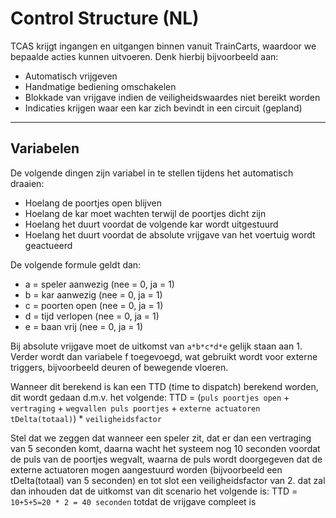 # Control Structure (NL)

TCAS krijgt ingangen en uitgangen binnen vanuit TrainCarts, waardoor we bepaalde acties kunnen uitvoeren.
Denk hierbij bijvoorbeeld aan:
- Automatisch vrijgeven
- Handmatige bediening omschakelen
- Blokkade van vrijgave indien de veiligheidswaardes niet bereikt worden
- Indicaties krijgen waar een kar zich bevindt in een circuit (gepland)

---
## Variabelen
De volgende dingen zijn variabel in te stellen tijdens het automatisch draaien:
- Hoelang de poortjes open blijven
- Hoelang de kar moet wachten terwijl de poortjes dicht zijn
- Hoelang het duurt voordat de volgende kar wordt uitgestuurd
- Hoelang het duurt voordat de absolute vrijgave van het voertuig wordt geactueerd

De volgende formule geldt dan:
- a = speler aanwezig       (nee = 0, ja = 1)
- b = kar aanwezig          (nee = 0, ja = 1)
- c = poorten open          (nee = 0, ja = 1)
- d = tijd verlopen         (nee = 0, ja = 1)
- e = baan vrij             (nee = 0, ja = 1)

Bij absolute vrijgave moet de uitkomst van ```a*b*c*d*e``` gelijk staan aan 1.
Verder wordt dan variabele f toegevoegd, wat gebruikt wordt voor externe triggers, bijvoorbeeld deuren of bewegende vloeren.

Wanneer dit berekend is kan een TTD (time to dispatch) berekend worden, dit wordt gedaan d.m.v. het volgende:
TTD = (`puls poortjes open` + `vertraging` + `wegvallen puls poortjes` + `externe actuatoren tDelta(totaal)`) * `veiligheidsfactor`

Stel dat we zeggen dat wanneer een speler zit, dat er dan een vertraging van 5 seconden komt, daarna wacht het systeem nog 10 seconden voordat de puls van de poortjes wegvalt, waarna de puls wordt doorgegeven dat de externe actuatoren mogen aangestuurd worden (bijvoorbeeld een tDelta(totaal) van 5 seconden) en tot slot een veiligheidsfactor van 2. dat zal dan inhouden dat de uitkomst van dit scenario het volgende is:
TTD = ```10+5+5=20 * 2 = 40 seconden``` totdat de vrijgave compleet is